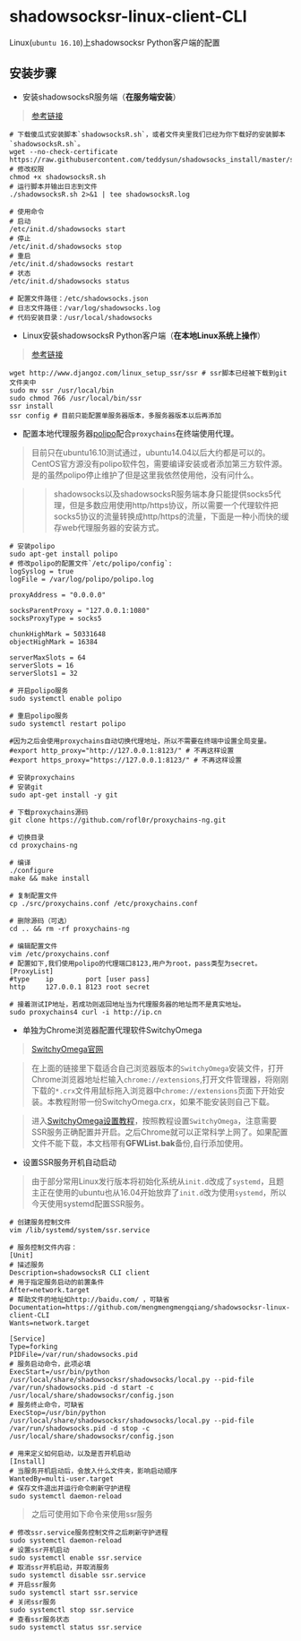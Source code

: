 # shadowsocksr-linux-client-CLI
Linux(`ubuntu 16.10`)上shadowsocksr Python客户端的配置

## 安装步骤

* 安装shadowsocksR服务端（**在服务端安装**）

> [参考链接](https://shadowsocks.be/9.html)

    # 下载傻瓜式安装脚本`shadowsocksR.sh`，或者文件夹里我们已经为你下载好的安装脚本`shadowsocksR.sh`。
    wget --no-check-certificate https://raw.githubusercontent.com/teddysun/shadowsocks_install/master/shadowsocksR.sh
    # 修改权限
    chmod +x shadowsocksR.sh
    # 运行脚本并输出日志到文件
    ./shadowsocksR.sh 2>&1 | tee shadowsocksR.log

    # 使用命令
    # 启动
    /etc/init.d/shadowsocks start
    # 停止
    /etc/init.d/shadowsocks stop
    # 重启
    /etc/init.d/shadowsocks restart
    # 状态
    /etc/init.d/shadowsocks status

    # 配置文件路径：/etc/shadowsocks.json
    # 日志文件路径：/var/log/shadowsocks.log
    # 代码安装目录：/usr/local/shadowsocks

* Linux安装shadowsocksR Python客户端（**在本地Linux系统上操作**）

> [参考链接](https://www.djangoz.com/2017/08/16/linux_setup_ssr/)

    wget http://www.djangoz.com/linux_setup_ssr/ssr # ssr脚本已经被下载到git文件夹中
    sudo mv ssr /usr/local/bin
    sudo chmod 766 /usr/local/bin/ssr
    ssr install
    ssr config # 目前只能配置单服务器版本，多服务器版本以后再添加

* 配置本地代理服务器[polipo](https://wiki.archlinux.org/index.php/Polipo_(%E7%AE%80%E4%BD%93%E4%B8%AD%E6%96%87))配合`proxychains`在终端使用代理。

> 目前只在ubuntu16.10测试通过，ubuntu14.04以后大约都是可以的。CentOS官方源没有polipo软件包，需要编译安装或者添加第三方软件源。是的虽然polipo停止维护了但是这里我依然使用他，没有问什么。
	
>> shadowsocks以及shadowsocksR服务端本身只能提供socks5代理，但是多数应用使用http/https协议，所以需要一个代理软件把socks5协议的流量转换成http/https的流量，下面是一种小而快的缓存web代理服务器的安装方式。

    # 安装polipo
    sudo apt-get install polipo
    # 修改polipo的配置文件`/etc/polipo/config`:
    logSyslog = true
    logFile = /var/log/polipo/polipo.log
 
    proxyAddress = "0.0.0.0"

    socksParentProxy = "127.0.0.1:1080"
    socksProxyType = socks5

    chunkHighMark = 50331648
    objectHighMark = 16384

    serverMaxSlots = 64
    serverSlots = 16
    serverSlots1 = 32

    # 开启polipo服务
    sudo systemctl enable polipo

    # 重启polipo服务
    sudo systemctl restart polipo

    #因为之后会使用proxychains自动切换代理地址，所以不需要在终端中设置全局变量。
    #export http_proxy="http://127.0.0.1:8123/" # 不再这样设置
    #export https_proxy="https://127.0.0.1:8123/" # 不再这样设置

    # 安装proxychains
    # 安装git
    sudo apt-get install -y git

    # 下载proxychains源码
    git clone https://github.com/rofl0r/proxychains-ng.git
    
    # 切换目录
    cd proxychains-ng

    # 编译
    ./configure
    make && make install

    # 复制配置文件
    cp ./src/proxychains.conf /etc/proxychains.conf

    # 删除源码（可选）
    cd .. && rm -rf proxychains-ng

    # 编辑配置文件
    vim /etc/proxychains.conf
    # 配置如下,我们使用polipo的代理端口8123,用户为root，pass类型为secret。
    [ProxyList]
    #type    ip        port [user pass]
    http     127.0.0.1 8123 root secret
    
    # 接着测试IP地址，若成功则返回地址当为代理服务器的地址而不是真实地址。
    sudo proxychains4 curl -i http://ip.cn

* 单独为Chrome浏览器配置代理软件SwitchyOmega

> [SwitchyOmega官网](https://www.switchyomega.com)

> 在上面的链接里下载适合自己浏览器版本的`SwitchyOmega`安装文件，打开Chrome浏览器地址栏输入`chrome://extensions`,打开文件管理器，将刚刚下载的`*.crx`文件用鼠标拖入浏览器中`chrome://extensions`页面下开始安装。本教程附带一份SwitchyOmega.crx，如果不能安装则自己下载。

> 进入[SwitchyOmega设置教程](https://www.switchyomega.com/settings.html)，按照教程设置`SwitchyOmega`，注意需要SSR服务正确配置并开启。之后Chrome就可以正常科学上网了。如果配置文件不能下载，本文档带有**GFWList.bak**备份,自行添加使用。

* 设置SSR服务开机自动启动

> 由于部分常用Linux发行版本将初始化系统从`init.d`改成了`systemd`，且题主正在使用的ubuntu也从16.04开始放弃了`init.d`改为使用`systemd`，所以今天使用systemd配置SSR服务。

    # 创建服务控制文件
    vim /lib/systemd/system/ssr.service
    
    # 服务控制文件内容：
    [Unit]
    # 描述服务
    Description=shadowsocksR CLI client
    # 用于指定服务启动的前置条件 
    After=network.target
    # 帮助文件的地址如http://baidu.com/ ，可缺省
    Documentation=https://github.com/mengmengmengqiang/shadowsocksr-linux-client-CLI
    Wants=network.target

    [Service]
    Type=forking
    PIDFile=/var/run/shadowsocks.pid
    # 服务启动命令，此项必填
    ExecStart=/usr/bin/python /usr/local/share/shadowsocksr/shadowsocks/local.py --pid-file /var/run/shadowsocks.pid -d start -c /usr/local/share/shadowsocksr/config.json
    # 服务终止命令，可缺省
    ExecStop=/usr/bin/python /usr/local/share/shadowsocksr/shadowsocks/local.py --pid-file /var/run/shadowsocks.pid -d stop -c /usr/local/share/shadowsocksr/config.json
    
    # 用来定义如何启动，以及是否开机启动
    [Install]
    # 当服务开机启动后，会放入什么文件夹，影响启动顺序
    WantedBy=multi-user.target
    # 保存文件退出并运行命令刷新守护进程
    sudo systemctl daemon-reload

> 之后可使用如下命令来使用ssr服务

    # 修改ssr.service服务控制文件之后刷新守护进程
    sudo systemctl daemon-reload
    # 设置ssr开机启动
    sudo systemctl enable ssr.service
    # 取消ssr开机启动，并取消服务
    sudo systemctl disable ssr.service
    # 开启ssr服务
    sudo systemctl start ssr.service
    # 关闭ssr服务
    sudo systemctl stop ssr.service
    # 查看ssr服务状态
    sudo systemctl status ssr.service
